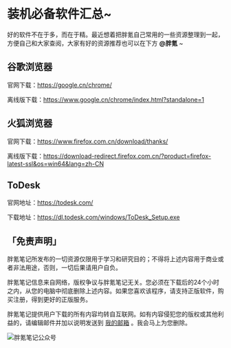 # 装机必备软件汇总~

好的软件不在于多，而在于精。最近想着把胖氪自己常用的一些资源整理到一起，方便自己和大家查阅，大家有好的资源推荐也可以在下方 **@胖氪** ~

## 谷歌浏览器

官网下载：https://google.cn/chrome/

离线版下载：https://www.google.cn/chrome/index.html?standalone=1

## 火狐浏览器

官网下载：https://www.firefox.com.cn/download/thanks/

离线版下载：https://download-redirect.firefox.com.cn/?product=firefox-latest-ssl&os=win64&lang=zh-CN

## ToDesk

官网地址：https://todesk.com/

下载地址：https://dl.todesk.com/windows/ToDesk_Setup.exe


## 「免责声明」

胖氪笔记所发布的一切资源仅限用于学习和研究目的；不得将上述内容用于商业或者非法用途，否则，一切后果请用户自负。

胖氪笔记信息来自网络，版权争议与胖氪笔记无关。您必须在下载后的24个小时之内，从您的电脑中彻底删除上述内容。如果您喜欢该程序，请支持正版软件，购买注册，得到更好的正版服务。

胖氪笔记提供用户下载的所有内容均转自互联网。如有内容侵犯您的版权或其他利益的，请编辑邮件并加以说明发送到 [我的邮箱](/weekly/2024/000#联系博主) 。我会马上为您删除。



![胖氪笔记公众号](https://img.pknote.top/blog/202404121423456.png)
